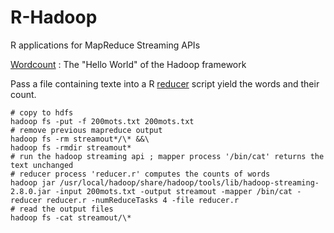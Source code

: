 # R-Hadoop
R applications for MapReduce Streaming APIs

[Wordcount](/Wordcount/) : The "Hello World" of the Hadoop framework

Pass a file containing texte into a R [reducer](/Wordcount/reducer.r) script yield the words and their count.

```
# copy to hdfs
hadoop fs -put -f 200mots.txt 200mots.txt
# remove previous mapreduce output
hadoop fs -rm streamout*/\* &&\
hadoop fs -rmdir streamout*
# run the hadoop streaming api ; mapper process '/bin/cat' returns the text unchanged
# reducer process 'reducer.r' computes the counts of words
hadoop jar /usr/local/hadoop/share/hadoop/tools/lib/hadoop-streaming-2.8.0.jar -input 200mots.txt -output streamout -mapper /bin/cat -reducer reducer.r -numReduceTasks 4 -file reducer.r
# read the output files
hadoop fs -cat streamout/\*
```
